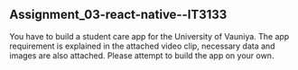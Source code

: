 ## Assignment_03-react-native--IT3133

You have to build a student care app for the University of Vauniya. The app requirement is explained in the attached video clip, necessary data and images are also attached.
Please attempt to build the app on your own.
